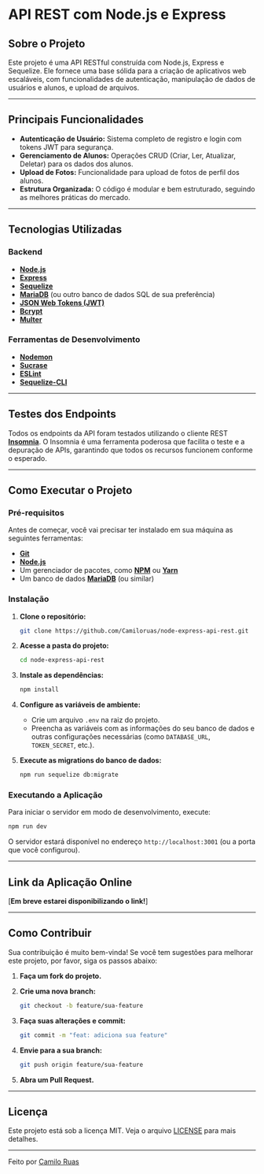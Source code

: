 # API REST com Node.js e Express

##  Sobre o Projeto

Este projeto é uma API RESTful construída com Node.js, Express e Sequelize. Ele fornece uma base sólida para a criação de aplicativos web escaláveis, com funcionalidades de autenticação, manipulação de dados de usuários e alunos, e upload de arquivos.

---

##  Principais Funcionalidades

- **Autenticação de Usuário:** Sistema completo de registro e login com tokens JWT para segurança.
- **Gerenciamento de Alunos:** Operações CRUD (Criar, Ler, Atualizar, Deletar) para os dados dos alunos.
- **Upload de Fotos:** Funcionalidade para upload de fotos de perfil dos alunos.
- **Estrutura Organizada:** O código é modular e bem estruturado, seguindo as melhores práticas do mercado.

---

##  Tecnologias Utilizadas

### **Backend**

- **[Node.js](https://nodejs.org/en/)**
- **[Express](https://expressjs.com/pt-br/)**
- **[Sequelize](https://sequelize.org/)**
- **[MariaDB](https://mariadb.org/)** (ou outro banco de dados SQL de sua preferência)
- **[JSON Web Tokens (JWT)](https://jwt.io/)**
- **[Bcrypt](https://www.npmjs.com/package/bcrypt)**
- **[Multer](https://www.npmjs.com/package/multer)**

### **Ferramentas de Desenvolvimento**

- **[Nodemon](https://nodemon.io/)**
- **[Sucrase](https://sucrase.io/)**
- **[ESLint](https://eslint.org/)**
- **[Sequelize-CLI](https://www.npmjs.com/package/sequelize-cli)**

---

##  Testes dos Endpoints

Todos os endpoints da API foram testados utilizando o cliente REST **[Insomnia](https://insomnia.rest/)**. O Insomnia é uma ferramenta poderosa que facilita o teste e a depuração de APIs, garantindo que todos os recursos funcionem conforme o esperado.

---

##  Como Executar o Projeto

### **Pré-requisitos**

Antes de começar, você vai precisar ter instalado em sua máquina as seguintes ferramentas:

- **[Git](https://git-scm.com)**
- **[Node.js](https://nodejs.org/en/)**
- Um gerenciador de pacotes, como **[NPM](https://www.npmjs.com/)** ou **[Yarn](https://yarnpkg.com/)**
- Um banco de dados **[MariaDB](https://mariadb.org/)** (ou similar)

### **Instalação**

1.  **Clone o repositório:**

    ```bash
    git clone https://github.com/Camiloruas/node-express-api-rest.git
    ```

2.  **Acesse a pasta do projeto:**

    ```bash
    cd node-express-api-rest
    ```

3.  **Instale as dependências:**

    ```bash
    npm install
    ```

4.  **Configure as variáveis de ambiente:**

    - Crie um arquivo `.env` na raiz do projeto.
    - Preencha as variáveis com as informações do seu banco de dados e outras configurações necessárias (como `DATABASE_URL`, `TOKEN_SECRET`, etc.).

5.  **Execute as migrations do banco de dados:**

    ```bash
    npm run sequelize db:migrate
    ```

### **Executando a Aplicação**

Para iniciar o servidor em modo de desenvolvimento, execute:

```bash
npm run dev
```

O servidor estará disponível no endereço `http://localhost:3001` (ou a porta que você configurou).

---

##  Link da Aplicação Online

[**Em breve estarei disponibilizando o link!**]

---

##  Como Contribuir

Sua contribuição é muito bem-vinda! Se você tem sugestões para melhorar este projeto, por favor, siga os passos abaixo:

1.  **Faça um fork do projeto.**
2.  **Crie uma nova branch:**

    ```bash
    git checkout -b feature/sua-feature
    ```

3.  **Faça suas alterações e commit:**

    ```bash
    git commit -m "feat: adiciona sua feature"
    ```

4.  **Envie para a sua branch:**

    ```bash
    git push origin feature/sua-feature
    ```

5.  **Abra um Pull Request.**

---

##  Licença

Este projeto está sob a licença MIT. Veja o arquivo [LICENSE](LICENSE) para mais detalhes.

---

Feito por [Camilo Ruas](https://github.com/Camiloruas)
